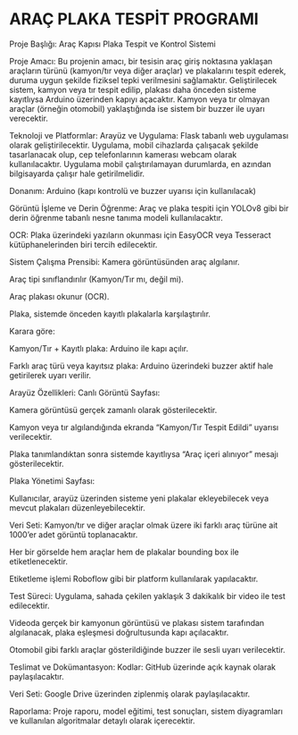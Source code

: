 # ARAÇ PLAKA TESPİT PROGRAMI
Proje Başlığı:
Araç Kapısı Plaka Tespit ve Kontrol Sistemi

Proje Amacı:
Bu projenin amacı, bir tesisin araç giriş noktasına yaklaşan araçların türünü (kamyon/tır veya diğer araçlar) ve plakalarını tespit ederek, duruma uygun şekilde fiziksel tepki verilmesini sağlamaktır. Geliştirilecek sistem, kamyon veya tır tespit edilip, plakası daha önceden sisteme kayıtlıysa Arduino üzerinden kapıyı açacaktır. Kamyon veya tır olmayan araçlar (örneğin otomobil) yaklaştığında ise sistem bir buzzer ile uyarı verecektir.

Teknoloji ve Platformlar:
Arayüz ve Uygulama: Flask tabanlı web uygulaması olarak geliştirilecektir. Uygulama, mobil cihazlarda çalışacak şekilde tasarlanacak olup, cep telefonlarının kamerası webcam olarak kullanılacaktır. Uygulama mobil çalıştırılamayan durumlarda, en azından bilgisayarda çalışır hale getirilmelidir.

Donanım: Arduino (kapı kontrolü ve buzzer uyarısı için kullanılacak)

Görüntü İşleme ve Derin Öğrenme: Araç ve plaka tespiti için YOLOv8 gibi bir derin öğrenme tabanlı nesne tanıma modeli kullanılacaktır.

OCR: Plaka üzerindeki yazıların okunması için EasyOCR veya Tesseract kütüphanelerinden biri tercih edilecektir.

Sistem Çalışma Prensibi:
Kamera görüntüsünden araç algılanır.

Araç tipi sınıflandırılır (Kamyon/Tır mı, değil mi).

Araç plakası okunur (OCR).

Plaka, sistemde önceden kayıtlı plakalarla karşılaştırılır.

Karara göre:

Kamyon/Tır + Kayıtlı plaka: Arduino ile kapı açılır.

Farklı araç türü veya kayıtsız plaka: Arduino üzerindeki buzzer aktif hale getirilerek uyarı verilir.

Arayüz Özellikleri:
Canlı Görüntü Sayfası:

Kamera görüntüsü gerçek zamanlı olarak gösterilecektir.

Kamyon veya tır algılandığında ekranda “Kamyon/Tır Tespit Edildi” uyarısı verilecektir.

Plaka tanımlandıktan sonra sistemde kayıtlıysa “Araç içeri alınıyor” mesajı gösterilecektir.

Plaka Yönetimi Sayfası:

Kullanıcılar, arayüz üzerinden sisteme yeni plakalar ekleyebilecek veya mevcut plakaları düzenleyebilecektir.

Veri Seti:
Kamyon/tır ve diğer araçlar olmak üzere iki farklı araç türüne ait 1000’er adet görüntü toplanacaktır.

Her bir görselde hem araçlar hem de plakalar bounding box ile etiketlenecektir.

Etiketleme işlemi Roboflow gibi bir platform kullanılarak yapılacaktır.

Test Süreci:
Uygulama, sahada çekilen yaklaşık 3 dakikalık bir video ile test edilecektir.

Videoda gerçek bir kamyonun görüntüsü ve plakası sistem tarafından algılanacak, plaka eşleşmesi doğrultusunda kapı açılacaktır.

Otomobil gibi farklı araçlar gösterildiğinde buzzer ile sesli uyarı verilecektir.

Teslimat ve Dokümantasyon:
Kodlar: GitHub üzerinde açık kaynak olarak paylaşılacaktır.

Veri Seti: Google Drive üzerinden ziplenmiş olarak paylaşılacaktır.

Raporlama: Proje raporu, model eğitimi, test sonuçları, sistem diyagramları ve kullanılan algoritmalar detaylı olarak içerecektir.


